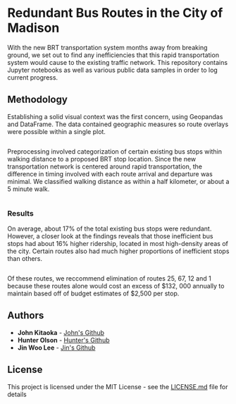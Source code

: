 # Redundant Bus Routes in the City of Madison

With the new BRT transportation system months away from breaking ground, we set out to find any inefficiencies that this rapid transportation system would cause to the existing traffic network. This repository contains Jupyter notebooks as well as various public data samples in order to log current progress. 

## Methodology

Establishing a solid visual context was the first concern, using Geopandas and DataFrame. The data contained geographic measures so route overlays were possible within a single plot. 

<image></image>

Preprocessing involved categorization of certain existing bus stops within walking distance to a proposed BRT stop location. Since the new transportation network is centered around rapid transportation, the difference in timing involved with each route arrival and departure was minimal. 
We classified walking distance as within a half kilometer, or about a 5 minute walk. 

<image></image>


### Results

On average, about 17% of the total existing bus stops were redundant. However, a closer look at the findings reveals that those inefficient bus stops had about 16% higher ridership, located in most high-density areas of the city. 
Certain routes also had much higher proportions of inefficient stops than others.

<image></image>

Of these routes, we reccommend elimination of routes 25, 67, 12 and 1 because these routes alone would cost an excess of $132, 000 annually to maintain based off of budget estimates of $2,500 per stop.


## Authors

* **John Kitaoka**  - [John's Github](https://github.com/johnkitaoka)
* **Hunter Olson**  - [Hunter's Github](https://github.com/hjolson01)
* **Jin Woo Lee**  - [Jin's Github](https://github.com/jinlee487)


## License

This project is licensed under the MIT License - see the [LICENSE.md](LICENSE.md) file for details
